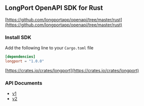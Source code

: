 ## LongPort OpenAPI SDK for Rust

[https://github.com/longportapp/openapi/tree/master/rust](https://github.com/longportapp/openapi/tree/master/rust)

### Install SDK

Add the following line to your `Cargo.toml` file

```toml
[dependencies]
longport = "1.0.0"
```

[https://crates.io/crates/longport](https://crates.io/crates/longport)

### API Documents

- [v1](https://longportapp.github.io/openapi-sdk/v1/rust/longport/index.html)
- [v2](https://longportapp.github.io/openapi-sdk/v2/rust/longport/index.html)
